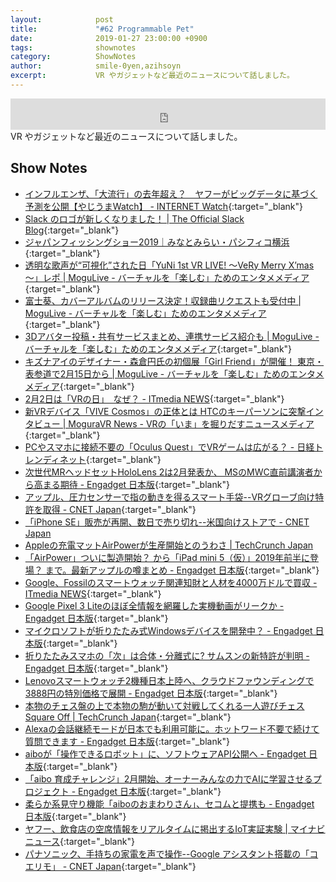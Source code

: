 ```yaml
---
layout:            post
title:             "#62 Programmable Pet"
date:              2019-01-27 23:00:00 +0900
tags:              shownotes
category:          ShowNotes
author:            smile-0yen,azihsoyn
excerpt:           VR やガジェットなど最近のニュースについて話しました。
---
```

<iframe width="100%" height="50" scrolling="no" frameborder="no" src="https://w.soundcloud.com/player/?url=https%3A//api.soundcloud.com/tracks/565361463&amp;auto_play=false&amp;hide_related=false&amp;show_user=true&amp;show_reposts=false&amp;visual=false&amp;show_artwork=false&amp;default_height=75"></iframe>
VR やガジェットなど最近のニュースについて話しました。

## Show Notes
- [インフルエンザ、「大流行」の去年超え？　ヤフーがビッグデータに基づく予測を公開【やじうまWatch】 \- INTERNET Watch](https://internet.watch.impress.co.jp/docs/yajiuma/1165894.html){:target="_blank"}
- [Slack のロゴが新しくなりました！ \| The Official Slack Blog](https://slackhq.com/intl-ja-jp-slack-new-logo){:target="_blank"}
- [ジャパンフィッシングショー2019｜みなとみらい・パシフィコ横浜](https://www.fishingshow.jp/){:target="_blank"}
- [透明な歌声が“可視化”された日「YuNi 1st VR LIVE\! ～VeRy Merry X’mas～」レポ \| MoguLive \- バーチャルを「楽しむ」ためのエンタメメディア](https://www.moguravr.com/yuni-1st-vr-live-2/){:target="_blank"}
- [富士葵、カバーアルバムのリリース決定！収録曲リクエストも受付中 \| MoguLive \- バーチャルを「楽しむ」ためのエンタメメディア](https://www.moguravr.com/vtuber-fuji-aoi-13/){:target="_blank"}
- [3Dアバター投稿・共有サービスまとめ、連携サービス紹介も \| MoguLive \- バーチャルを「楽しむ」ためのエンタメメディア](https://www.moguravr.com/3d-avatar-post-share-summary/){:target="_blank"}
- [キズナアイのデザイナー・森倉円氏の初個展「Girl Friend」が開催！ 東京・表参道で2月15日から \| MoguLive \- バーチャルを「楽しむ」ためのエンタメメディア](https://www.moguravr.com/morikura-en-exhibition/){:target="_blank"}
- [2月2日は「VRの日」　なぜ？ \- ITmedia NEWS](http://www.itmedia.co.jp/news/articles/1901/16/news112.html){:target="_blank"}
- [新VRデバイス「VIVE Cosmos」の正体とは HTCのキーパーソンに突撃インタビュー \| MoguraVR News \- VRの「いま」を掘りだすニュースメディア](https://www.moguravr.com/vive-cosmos-interview/){:target="_blank"}
- [PCやスマホに接続不要の「Oculus Quest」でVRゲームは広がる？ \- 日経トレンディネット](https://trendy.nikkeibp.co.jp/atcl/pickup/15/1003590/011002047/){:target="_blank"}
- [次世代MRヘッドセットHoloLens 2は2月発表か、 MSのMWC直前講演者から高まる期待 \- Engadget 日本版](https://japanese.engadget.com/2019/01/17/mr-hololens-2-2-ms-mwc/){:target="_blank"}
- [アップル、圧力センサーで指の動きを得るスマート手袋\-\-VRグローブ向け特許を取得 \- CNET Japan](https://japan.cnet.com/article/35131537/){:target="_blank"}
- [「iPhone SE」販売が再開、数日で売り切れ\-\-米国向けストアで \- CNET Japan](https://japan.cnet.com/article/35131572/)
- [Appleの充電マットAirPowerが生産開始とのうわさ \| TechCrunch Japan](https://jp.techcrunch.com/2019/01/15/2019-01-14-rumor-suggests-apples-airpower-mat-has-finally-gone-into-production/)
- [「AirPower」ついに製造開始？ から「iPad mini 5（仮）」2019年前半に登場？ まで。最新アップルの噂まとめ \- Engadget 日本版](https://japanese.engadget.com/2019/01/19/airpower-ipad-mini-5-2019/){:target="_blank"}
- [Google、Fossilのスマートウォッチ関連知財と人材を4000万ドルで買収 \- ITmedia NEWS](http://www.itmedia.co.jp/news/articles/1901/18/news067.html){:target="_blank"}
- [Google Pixel 3 Liteのほぼ全情報を網羅した実機動画がリークか \- Engadget 日本版](https://japanese.engadget.com/2019/01/17/google-pixel-3-lite/){:target="_blank"}
- [マイクロソフトが折りたたみ式Windowsデバイスを開発中？ \- Engadget 日本版](https://japanese.engadget.com/2019/01/16/windows/){:target="_blank"}
- [折りたたみスマホの「次」は合体・分離式に? サムスンの新特許が判明 \- Engadget 日本版](https://japanese.engadget.com/2019/01/16/Samsung-docking/){:target="_blank"}
- [Lenovoスマートウォッチ2機種日本上陸へ、クラウドファウンディングで3888円の特別価格で展開 \- Engadget 日本版](https://japanese.engadget.com/2019/01/18/lenovo-2-3888/){:target="_blank"}
- [本物のチェス盤の上で本物の駒が動いて対戦してくれる一人遊びチェスSquare Off \| TechCrunch Japan](https://jp.techcrunch.com/2019/01/16/2019-01-15-the-square-off-chess-board-melds-the-classical-with-the-robotic/){:target="_blank"}
- [Alexaの会話継続モードが日本でも利用可能に。ホットワード不要で続けて質問できます \- Engadget 日本版](https://japanese.engadget.com/2019/01/22/alexa/){:target="_blank"}
- [aiboが「操作できるロボット」に、ソフトウェアAPI公開へ \- Engadget 日本版](https://japanese.engadget.com/2019/01/23/aibo-api/){:target="_blank"}
- [「aibo 育成チャレンジ」2月開始、オーナーみんなの力でAIに学習させるプロジェクト \- Engadget 日本版](https://japanese.engadget.com/2019/01/23/aibo-2-ai/){:target="_blank"}
- [柔らか系見守り機能「aiboのおまわりさん」、セコムと提携も \- Engadget 日本版](https://japanese.engadget.com/2019/01/22/aibo/){:target="_blank"}
- [ヤフー、飲食店の空席情報をリアルタイムに掲出するIoT実証実験 \| マイナビニュース](https://news.mynavi.jp/article/20190122-760274/){:target="_blank"}
- [パナソニック、手持ちの家電を声で操作\-\-Google アシスタント搭載の「コエリモ」 \- CNET Japan](https://japan.cnet.com/article/35131691/){:target="_blank"}
